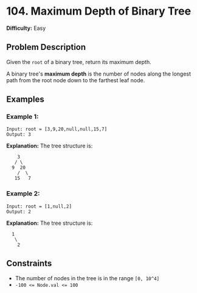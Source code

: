 # 104. Maximum Depth of Binary Tree

**Difficulty:** Easy

## Problem Description

Given the `root` of a binary tree, return its maximum depth.

A binary tree's **maximum depth** is the number of nodes along the longest path from the root node down to the farthest leaf node.

## Examples

### Example 1:

```
Input: root = [3,9,20,null,null,15,7]
Output: 3
```

**Explanation:** The tree structure is:
```
    3
   / \
  9  20
    /  \
   15   7
```

### Example 2:

```
Input: root = [1,null,2]
Output: 2
```

**Explanation:** The tree structure is:
```
  1
   \
    2
```

## Constraints

- The number of nodes in the tree is in the range `[0, 10^4]`
- `-100 <= Node.val <= 100`
